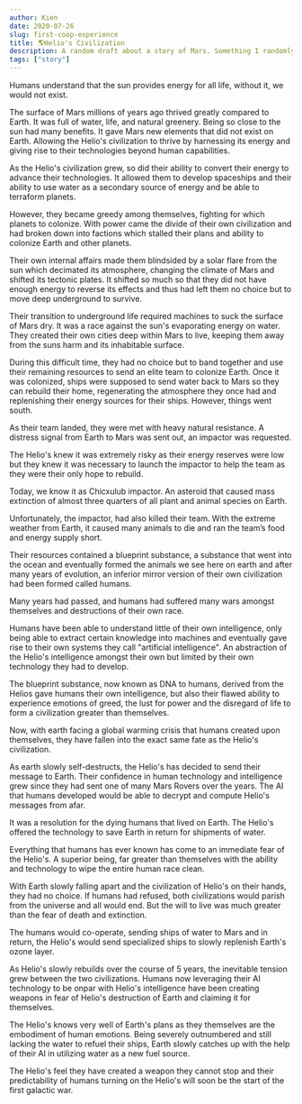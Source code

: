 ```yaml
---
author: Kien
date: 2020-07-26
slug: first-coop-experience
title: 🌎Helio's Civilization
description: A random draft about a story of Mars. Something I randomly thought of during lunch time.
tags: ["story"]
---
```


Humans understand that the sun provides energy for all life, without it, we would not exist.

The surface of Mars millions of years ago thrived greatly compared to Earth. It was full of water, life, and natural greenery. Being so close to the sun had many benefits. It gave Mars new elements that did not exist on Earth. Allowing the Helio's civilization to thrive by harnessing its energy and giving rise to their technologies beyond human capabilities.

As the Helio's civilization grew, so did their ability to convert their energy to advance their technologies. It allowed them to develop spaceships and their ability to use water as a secondary source of energy and be able to terraform planets.

However, they became greedy among themselves, fighting for which planets to colonize. With power came the divide of their own civilization and had broken down into factions which stalled their plans and ability to colonize Earth and other planets.

Their own internal affairs made them blindsided by a solar flare from the sun which decimated its atmosphere, changing the climate of Mars and shifted its tectonic plates. It shifted so much so that they did not have enough energy to reverse its effects and thus had left them no choice but to move deep underground to survive.

Their transition to underground life required machines to suck the surface of Mars dry. It was a race against the sun's evaporating energy on water. They created their own cities deep within Mars to live, keeping them away from the suns harm and its inhabitable surface.

During this difficult time, they had no choice but to band together and use their remaining resources to send an elite team to colonize Earth. Once it was colonized, ships were supposed to send water back to Mars so they can rebuild their home, regenerating the atmosphere they once had and replenishing their energy sources for their ships.
However, things went south. 

As their team landed, they were met with heavy natural resistance. A distress signal from Earth to Mars was sent out, an impactor was requested.


The Helio's knew it was extremely risky as their energy reserves were low but they knew it was necessary to launch the impactor to help the team as they were their only hope to rebuild.

Today, we know it as Chicxulub impactor. An asteroid that caused mass extinction of almost three quarters of all plant and animal species on Earth.

Unfortunately, the impactor, had also killed their team. With the extreme weather from Earth, it caused many animals to die and ran the team’s food and energy supply short.

Their resources contained a blueprint substance, a substance that went into the ocean and eventually formed the animals we see here on earth and after many years of evolution, an inferior mirror version of their own civilization had been formed called humans.

Many years had passed, and humans had suffered many wars amongst themselves and destructions of their own race.

Humans have been able to understand little of their own intelligence, only being able to extract certain knowledge into machines and eventually gave rise to their own systems they call "artificial intelligence". An abstraction of the Helio's intelligence amongst their own but limited by their own technology they had to develop.

The blueprint substance, now known as DNA to humans, derived from the Helios gave humans their own intelligence, but also their flawed ability to experience emotions of greed, the lust for power and the disregard of life to form a civilization greater than themselves.

Now, with earth facing a global warming crisis that humans created upon themselves, they have fallen into the exact same fate as the Helio's civilization.

As earth slowly self-destructs, the Helio's has decided to send their message to Earth. Their confidence in human technology and intelligence grew since they had sent one of many Mars Rovers over the years. The AI that humans developed would be able to decrypt and compute Helio's messages from afar.

It was a resolution for the dying humans that lived on Earth. The Helio's offered the technology to save Earth in return for shipments of water.

Everything that humans has ever known has come to an immediate fear of the Helio's. A superior being, far greater than themselves with the ability and technology to wipe the entire human race clean.

With Earth slowly falling apart and the civilization of Helio's on their hands, they had no choice. If humans had refused, both civilizations would parish from the universe and all would end. But the will to live was much greater than the fear of death and extinction.

The humans would co-operate, sending ships of water to Mars and in return, the Helio's would send specialized ships to slowly replenish Earth's ozone layer.

As Helio's slowly rebuilds over the course of 5 years, the inevitable tension grew between the two civilizations. Humans now leveraging their AI technology to be onpar with Helio's intelligence have been creating weapons in fear of Helio's destruction of Earth and claiming it for themselves.

The Helio's knows very well of Earth's plans as they themselves are the embodiment of human emotions. Being severely outnumbered and still lacking the water to refuel their ships, Earth slowly catches up with the help of their AI in utilizing water as a new fuel source.

The Helio's feel they have created a weapon they cannot stop and their predictability of humans turning on the Helio's will soon be the start of the first galactic war.
